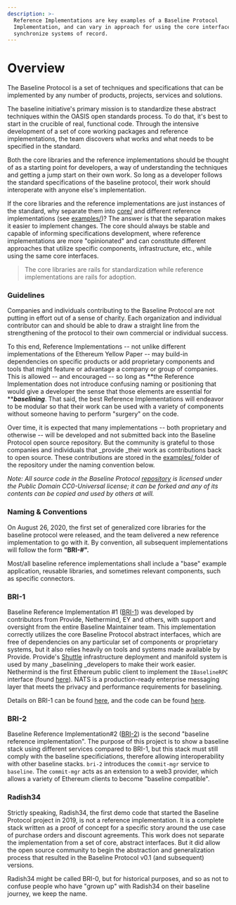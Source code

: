 ```yaml
---
description: >-
  Reference Implementations are key examples of a Baseline Protocol
  Implementation, and can vary in approach for using the core interfaces to
  synchronize systems of record.
---
```


# Overview

The Baseline Protocol is a set of techniques and specifications that can be implemented by any number of products, projects, services and solutions.

The baseline initiative's primary mission is to standardize these abstract techniques within the OASIS open standards process. To do that, it's best to start in the crucible of real, functional code. Through the intensive development of a set of core working packages and reference implementations, the team discovers what works and what needs to be specified in the standard.

Both the core libraries and the reference implementations should be thought of as a starting point for developers, a way of understanding the techniques and getting a jump start on their own work. So long as a developer follows the standard specifications of the baseline protocol, their work should interoperate with anyone else's implementation.

If the core libraries and the reference implementations are just instances of the standard, why separate them into [core/](https://github.com/ethereum-oasis/baseline/tree/master/core) and different reference implementations (see [examples/](https://github.com/ethereum-oasis/baseline/tree/master/examples))? The answer is that the separation makes it easier to implement changes. The core should always be stable and capable of informing specifications development, where reference implementations are more "opinionated" and can constitute different approaches that utilize specific components, infrastructure, etc., while using the same core interfaces.

> The core libraries are rails for standardization while reference implementations are rails for adoption.

### Guidelines

Companies and individuals contributing to the Baseline Protocol are not putting in effort out of a sense of charity. Each organization and individual contributor can and should be able to draw a straight line from the strengthening of the protocol to their own commercial or individual success.

To this end, Reference Implementations -- not unlike different implementations of the Ethereum Yellow Paper -- may build-in dependencies on specific products or add proprietary components and tools that might feature or advantage a company or group of companies. This is allowed -- and encouraged -- so long as **the Reference Implementation does not introduce confusing naming or positioning that would give a developer the sense that those elements are essential for **_**baselining**_. That said, the best Reference Implementations will endeavor to be modular so that their work can be used with a variety of components without someone having to perform "surgery" on the code.

Over time, it is expected that many implementations -- both proprietary and otherwise -- will be developed and not submitted back into the Baseline Protocol open source repository. But the community is grateful to those companies and individuals that \_provide \_their work as contributions back to open source. These contributions are stored in the [examples/ ](https://github.com/ethereum-oasis/baseline/tree/master/examples)folder of the repository under the naming convention below.

_Note: All source code in the Baseline Protocol_ [_repository_](https://github.com/ethereum-oasis/baseline) _is licensed under the Public Domain CC0-Universal license; it can be forked and any of its contents can be copied and used by others at will._

### Naming & Conventions

On August 26, 2020, the first set of generalized core libraries for the baseline protocol were released, and the team delivered a new reference implementation to go with it. By convention, all subsequent implementations will follow the form **"BRI-#".**

Most/all baseline reference implementations shall include a "base" example application, reusable libraries, and sometimes relevant components, such as specific connectors.

### **BRI-1**

Baseline Reference Implementation #1 ([BRI-1](bri-1/)) was developed by contributors from Provide, Nethermind, EY and others, with support and oversight from the entire Baseline Maintainer team. This implementation correctly utilizes the core Baseline Protocol abstract interfaces, which are free of dependencies on any particular set of components or proprietary systems, but it also relies heavily on tools and systems made available by Provide. Provide's [Shuttle](https://shuttle.provide.services/waitlist) infrastructure deployment and manifold system is used by many \_baselining \_developers to make their work easier. Nethermind is the first Ethereum public client to implement the `IBaselineRPC` interface (found [here](https://github.com/ethereum-oasis/baseline/tree/master/core/api#interfaces)). NATS is a production-ready enterprise messaging layer that meets the privacy and performance requirements for baselining.

Details on BRI-1 can be found [here](bri-1/), and the code can be found [here](https://github.com/ethereum-oasis/baseline/tree/master/examples/bri-1).

### **BRI-2**

Baseline Reference Implementation#2 ([BRI-2](bri-2.md)) is the second "baseline reference implementation". The purpose of this project is to show a baseline stack using different services compared to BRI-1, but this stack must still comply with the baseline specificiations, therefore allowing interoperability with other baseline stacks. `bri-2` introduces the `commit-mgr` service to `baseline`. The `commit-mgr` acts as an extension to a web3 provider, which allows a variety of Ethereum clients to become "baseline compatible".

### **Radish34**

Strictly speaking, Radish34, the first demo code that started the Baseline Protocol project in 2019, is not a reference implementation. It is a complete stack written as a proof of concept for a specific story around the use case of purchase orders and discount agreements. This work does not separate the implementation from a set of core, abstract interfaces. But it did allow the open source community to begin the abstraction and generalization process that resulted in the Baseline Protocol v0.1 (and subsequent) versions.

Radish34 might be called BRI-0, but for historical purposes, and so as not to confuse people who have "grown up" with Radish34 on their baseline journey, we keep the name.
